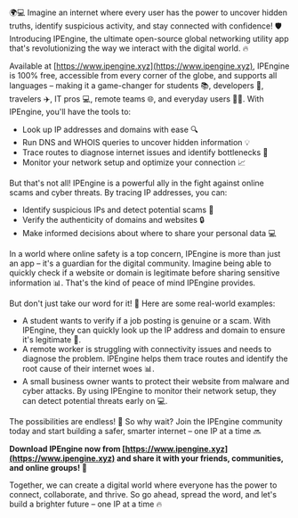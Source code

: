 🌍💻 Imagine an internet where every user has the power to uncover hidden truths, identify suspicious activity, and stay connected with confidence! 🛡️ Introducing IPEngine, the ultimate open-source global networking utility app that's revolutionizing the way we interact with the digital world. 🔥

Available at [https://www.ipengine.xyz](https://www.ipengine.xyz), IPEngine is 100% free, accessible from every corner of the globe, and supports all languages – making it a game-changer for students 📚, developers 🤖, travelers ✈️, IT pros 💻, remote teams 🌐, and everyday users 👩‍💼. With IPEngine, you'll have the tools to:

* Look up IP addresses and domains with ease 🔍
* Run DNS and WHOIS queries to uncover hidden information 💡
* Trace routes to diagnose internet issues and identify bottlenecks 🔧
* Monitor your network setup and optimize your connection 📈

But that's not all! IPEngine is a powerful ally in the fight against online scams and cyber threats. By tracing IP addresses, you can:

* Identify suspicious IPs and detect potential scams 💸
* Verify the authenticity of domains and websites 🔒
* Make informed decisions about where to share your personal data 💻

In a world where online safety is a top concern, IPEngine is more than just an app – it's a guardian for the digital community. Imagine being able to quickly check if a website or domain is legitimate before sharing sensitive information 📊. That's the kind of peace of mind IPEngine provides.

But don't just take our word for it! 🤔 Here are some real-world examples:

* A student wants to verify if a job posting is genuine or a scam. With IPEngine, they can quickly look up the IP address and domain to ensure it's legitimate 💼.
* A remote worker is struggling with connectivity issues and needs to diagnose the problem. IPEngine helps them trace routes and identify the root cause of their internet woes 📊.
* A small business owner wants to protect their website from malware and cyber attacks. By using IPEngine to monitor their network setup, they can detect potential threats early on 💻.

The possibilities are endless! 🚀 So why wait? Join the IPEngine community today and start building a safer, smarter internet – one IP at a time 🔜

**Download IPEngine now from [https://www.ipengine.xyz](https://www.ipengine.xyz) and share it with your friends, communities, and online groups! 🤩**

Together, we can create a digital world where everyone has the power to connect, collaborate, and thrive. So go ahead, spread the word, and let's build a brighter future – one IP at a time 🔥